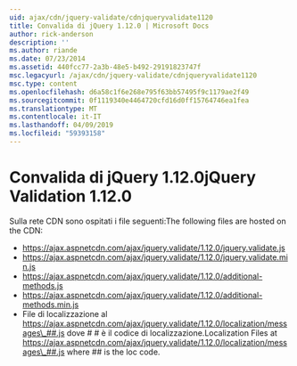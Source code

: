 ```yaml
---
uid: ajax/cdn/jquery-validate/cdnjqueryvalidate1120
title: Convalida di jQuery 1.12.0 | Microsoft Docs
author: rick-anderson
description: ''
ms.author: riande
ms.date: 07/23/2014
ms.assetid: 440fcc77-2a3b-48e5-b492-29191823747f
msc.legacyurl: /ajax/cdn/jquery-validate/cdnjqueryvalidate1120
msc.type: content
ms.openlocfilehash: d6a58c1f6e268e795f63bb57495f9c1179ae2f49
ms.sourcegitcommit: 0f1119340e4464720cfd16d0ff15764746ea1fea
ms.translationtype: MT
ms.contentlocale: it-IT
ms.lasthandoff: 04/09/2019
ms.locfileid: "59393158"
---
```

# <a name="jquery-validation-1120"></a><span data-ttu-id="e178d-102">Convalida di jQuery 1.12.0</span><span class="sxs-lookup"><span data-stu-id="e178d-102">jQuery Validation 1.12.0</span></span>

<span data-ttu-id="e178d-103">Sulla rete CDN sono ospitati i file seguenti:</span><span class="sxs-lookup"><span data-stu-id="e178d-103">The following files are hosted on the CDN:</span></span>

- https://ajax.aspnetcdn.com/ajax/jquery.validate/1.12.0/jquery.validate.js
- https://ajax.aspnetcdn.com/ajax/jquery.validate/1.12.0/jquery.validate.min.js
- https://ajax.aspnetcdn.com/ajax/jquery.validate/1.12.0/additional-methods.js
- https://ajax.aspnetcdn.com/ajax/jquery.validate/1.12.0/additional-methods.min.js
- <span data-ttu-id="e178d-104">File di localizzazione al https://ajax.aspnetcdn.com/ajax/jquery.validate/1.12.0/localization/messages\_##.js dove # # è il codice di localizzazione.</span><span class="sxs-lookup"><span data-stu-id="e178d-104">Localization Files at https://ajax.aspnetcdn.com/ajax/jquery.validate/1.12.0/localization/messages\_##.js where ## is the loc code.</span></span>
